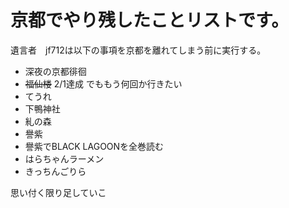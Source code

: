 京都でやり残したことリストです。
======

遺言者　jf712は以下の事項を京都を離れてしまう前に実行する。

- 深夜の京都徘徊
- ~~福仙楼~~ 2/1達成 でももう何回か行きたい
- てうれ
- 下鴨神社
- 糺の森
- 譽紫
- 譽紫でBLACK LAGOONを全巻読む
- はらちゃんラーメン
- きっちんごりら

思い付く限り足していこ
